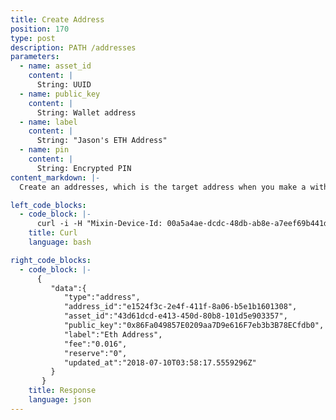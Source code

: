 ```yaml
---
title: Create Address
position: 170
type: post
description: PATH /addresses
parameters:
  - name: asset_id
    content: |
      String: UUID
  - name: public_key
    content: |
      String: Wallet address
  - name: label
    content: |
      String: "Jason's ETH Address"
  - name: pin
    content: |
      String: Encrypted PIN
content_markdown: |-
  Create an addresses, which is the target address when you make a withdrawal.

left_code_blocks:
  - code_block: |-
      curl -i -H "Mixin-Device-Id: 00a5a4ae-dcdc-48db-ab8e-a7eef69b441d" -H "Content-Type: application/json" -H "Authorization: Bearer eyJhbGciOiJSUzUxMiIsInR5cCI6IkpXVCJ9.eyJleHAiOjE1MzMxMTYzNjEsImlhdCI6MTUyNTM0MDM2MSwianRpIjoiNDRhOGRiZDAtODU3NC00Y2VhLTk3NWEtYzI5OWIwZWQyMTk4Iiwic2lkIjoiYTM0YzA3YTktNzU1ZC00YjU0LTk0YzUtZTQ1ZTlhMmRkNDNlIiwic2lnIjoiN2IzMzEwYTQ2NjY5YzNkNWJkMjFkNjRlNWRhNTJjMmQ4M2MzYWFjNTUzMmU3OTdkMjAzMzY0NzE3MDhiMDJjOCIsInVpZCI6IjA2YWVkMWUzLWJkNzctNGE1OS05OTFhLTViYjVhZTZmYmIwOSJ9.LSoJ0iWCo1g71SC_SYDsY6ZobUxh2Ue0e0D7VC1-cRfudJHCjR00OM2LhrTTub6BB--BnplPWNYOuz8zdxdZwNhY0OpwEpeVg2zxW202MDlp_PW3nQP1U_wv6SvdtqzdM6JswL-GGhl2CEDEGN8iivUGwv54ouOv4U2pqR5IrBc" "https://api.mixin.one/addresses" -XPOST --data '{"asset_id":"43d61dcd-e413-450d-80b8-101d5e903357","label":"Jason ETH Address","pin":"nRF5OyFmO4REG6lcPk1jwKDJrENim791uLe+HH0g7EwQHXK9FgCMJl5RDKbeCNDW","public_key":"0x86fa049857e0209aa7d9e616f7eb3b3b78ecfdb0"}'
    title: Curl
    language: bash

right_code_blocks:
  - code_block: |-
      {  
         "data":{
            "type":"address",
            "address_id":"e1524f3c-2e4f-411f-8a06-b5e1b1601308",
            "asset_id":"43d61dcd-e413-450d-80b8-101d5e903357",
            "public_key":"0x86Fa049857E0209aa7D9e616F7eb3b3B78ECfdb0",
            "label":"Eth Address",
            "fee":"0.016",
            "reserve":"0",
            "updated_at":"2018-07-10T03:58:17.5559296Z"
         }
       }
    title: Response
    language: json
---
```

